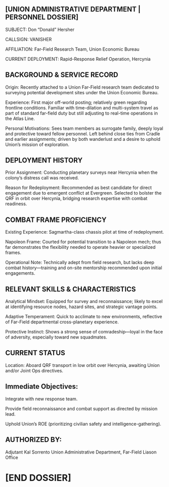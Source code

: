 ## [UNION ADMINISTRATIVE DEPARTMENT | PERSONNEL DOSSIER]

SUBJECT: Don “Donald” Hersher

CALLSIGN: VANISHER

AFFILIATION: Far-Field Research Team, Union Economic Bureau

CURRENT DEPLOYMENT: Rapid-Response Relief Operation, Hercynia

## BACKGROUND & SERVICE RECORD

Origin: Recently attached to a Union Far-Field research team dedicated to surveying potential development sites under the Union Economic Bureau.

Experience: First major off-world posting; relatively green regarding frontline conditions.
Familiar with time-dilation and multi-system travel as part of standard far-field duty but still adjusting to real-time operations in the Atlas Line.

Personal Motivations: Sees team members as surrogate family, deeply loyal and protective toward fellow personnel. Left behind close ties from Cradle and earlier assignments; driven by both wanderlust and a desire to uphold Union’s mission of exploration.

## DEPLOYMENT HISTORY

Prior Assignment: Conducting planetary surveys near Hercynia when the colony’s distress call was received.

Reason for Redeployment: Recommended as best candidate for direct engagement due to emergent conflict at Evergreen. Selected to bolster the QRF in orbit over Hercynia, bridging research expertise with combat readiness.

## COMBAT FRAME PROFICIENCY

Existing Experience: Sagmartha-class chassis pilot at time of redeployment.

Napoleon Frame: Courted for potential transition to a Napoleon mech; thus far demonstrates the flexibility needed to operate heavier or specialized frames.

Operational Note: Technically adept from field research, but lacks deep combat history—training and on-site mentorship recommended upon initial engagements.

## RELEVANT SKILLS & CHARACTERISTICS

Analytical Mindset: Equipped for survey and reconnaissance; likely to excel at identifying resource nodes, hazard sites, and strategic vantage points.

Adaptive Temperament: Quick to acclimate to new environments, reflective of Far-Field departmental cross-planetary experience.

Protective Instinct: Shows a strong sense of comradeship—loyal in the face of adversity, especially toward new squadmates.

## CURRENT STATUS

Location: Aboard QRF transport in low orbit over Hercynia, awaiting Union and/or Joint Ops directives.

## Immediate Objectives:

Integrate with new response team.

Provide field reconnaissance and combat support as directed by mission lead.

Uphold Union’s ROE (prioritizing civilian safety and intelligence-gathering).

## AUTHORIZED BY:
Adjutant Kal Sorrento
Union Administrative Department, Far-Field Liason Office

# [END DOSSIER]
